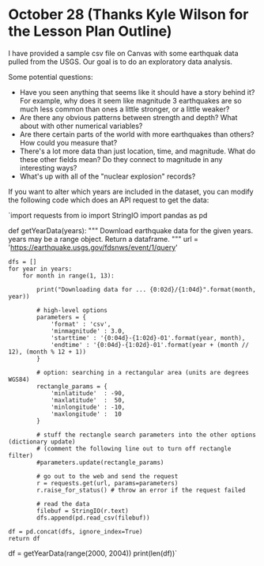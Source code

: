 # October 28 (Thanks Kyle Wilson for the Lesson Plan Outline)

I have provided a sample csv file on Canvas with some earthquak data pulled from the USGS. Our goal is to do an exploratory data analysis.

Some potential questions:

* Have you seen anything that seems like it should have a story behind it? For example, why does it seem like magnitude 3 earthquakes are so much less common than ones a little stronger, or a little weaker?
* Are there any obvious patterns between strength and depth? What about with other numerical variables?
* Are there certain parts of the world with more earthquakes than others? How could you measure that?
* There's a lot more data than just location, time, and magnitude. What do these other fields mean? Do they connect to magnitude in any interesting ways?
* What's up with all of the "nuclear explosion" records?

If you want to alter which years are included in the dataset, you can modify the following code which does an API request to get the data:

`import requests
from io import StringIO
import pandas as pd

def getYearData(years):
    """
    Download earthquake data for the given years. years may be a range object. Return a dataframe.
    """
    url = 'https://earthquake.usgs.gov/fdsnws/event/1/query'
    
    dfs = []
    for year in years:
        for month in range(1, 13):
            
            print("Downloading data for ... {0:02d}/{1:04d}".format(month, year))

            # high-level options
            parameters = {
                'format' : 'csv',
                'minmagnitude' : 3.0,
                'starttime' : '{0:04d}-{1:02d}-01'.format(year, month),
                'endtime' : '{0:04d}-{1:02d}-01'.format(year + (month // 12), (month % 12 + 1))
            }

            # option: searching in a rectangular area (units are degrees WGS84)
            rectangle_params = {
                'minlatitude'  : -90,
                'maxlatitude'  :  50,
                'minlongitude' : -10,
                'maxlongitude' :  10
            }

            # stuff the rectangle search parameters into the other options (dictionary update)
            # (comment the following line out to turn off rectangle filter)
            #parameters.update(rectangle_params) 

            # go out to the web and send the request
            r = requests.get(url, params=parameters)
            r.raise_for_status() # throw an error if the request failed

            # read the data
            filebuf = StringIO(r.text)
            dfs.append(pd.read_csv(filebuf))

    df = pd.concat(dfs, ignore_index=True)
    return df

df = getYearData(range(2000, 2004))
print(len(df))`
